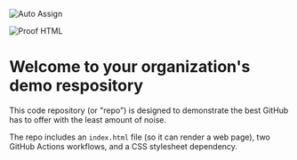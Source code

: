 ![Auto Assign](https://github.com/hechadidesignstudio/demo-repository/actions/workflows/auto-assign.yml/badge.svg)

![Proof HTML](https://github.com/hechadidesignstudio/demo-repository/actions/workflows/proof-html.yml/badge.svg)

# Welcome to your organization's demo respository
This code repository (or "repo") is designed to demonstrate the best GitHub has to offer with the least amount of noise.

The repo includes an `index.html` file (so it can render a web page), two GitHub Actions workflows, and a CSS stylesheet dependency.
